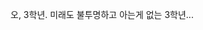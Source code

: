 오, 3학년. 미래도 불투명하고 아는게 없는 3학년...

<!---
hyo37009/hyo37009 is a ✨ special ✨ repository because its `README.md` (this file) appears on your GitHub profile.
You can click the Preview link to take a look at your changes.
--->
